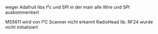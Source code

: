 weger Adafruit libs I²c und SPI in der main
alle Wire und SPI auskommentiert

MS5611 wird von I²C Scanner nicht erkannt
RadioHead lib. RF24 wurde nicht initialisiert